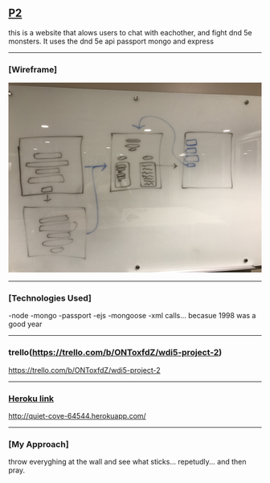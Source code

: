 ## [P2](http://quiet-cove-64544.herokuapp.com/) ##

this is a website that alows users to chat with eachother, and fight dnd 5e monsters. It uses the dnd 5e api passport mongo and express

***

### [Wireframe] ###


![Alt text](/assets/IMG_0161.jpeg)

***

### [Technologies Used] ###
-node 
-mongo
-passport
-ejs
-mongoose
-xml calls... becasue 1998 was a good year

***

### trello(https://trello.com/b/ONToxfdZ/wdi5-project-2) ###
https://trello.com/b/ONToxfdZ/wdi5-project-2

***

### [Heroku link](http://quiet-cove-64544.herokuapp.com/)
http://quiet-cove-64544.herokuapp.com/

***

### [My Approach] ###
throw everyghing at the wall and see what sticks... repetudly... and then pray.
